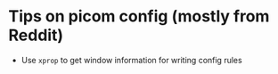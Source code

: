 # Tips on picom config (mostly from Reddit)

* Use `xprop` to get window information for writing config rules

